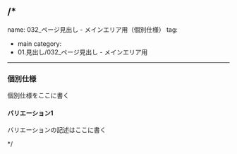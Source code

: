 /*
---
name: 032_ページ見出し - メインエリア用（個別仕様）
tag:
  - main
category:
  - 01.見出し/032_ページ見出し - メインエリア用
---

### 個別仕様

個別仕様をここに書く

#### バリエーション1

バリエーションの記述はここに書く

*/